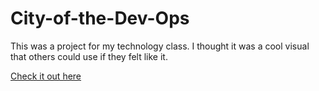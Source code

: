 # City-of-the-Dev-Ops
This was a project for my technology class. I thought it was a cool visual that others could use if they felt like it.

[Check it out here](https://city.ntdi.world)
